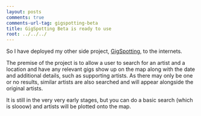 ```yaml
---
layout: posts
comments: true
comments-url-tag: gigspotting-beta
title: GigSpotting Beta is ready to use
root: ../../../
---
```


So I have deployed my other side project, [GigSpotting](http://www.gigspotting.co.uk), to the internets. 

The premise of the project is to allow a user to search for an artist and a location and have any relevant gigs show up on the map along with the date and additional details, such as supporting artists. As there may only be one or no results, similar artists are also searched and will appear alongside the original artists.

It is still in the very very early stages, but you can do a basic search (which is slooow) and artists will be plotted onto the map.

